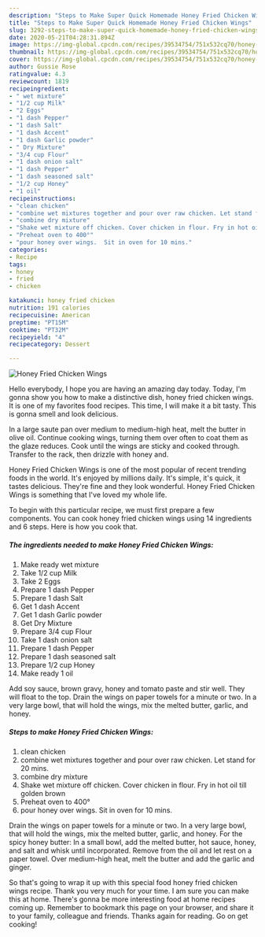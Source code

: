 ```yaml
---
description: "Steps to Make Super Quick Homemade Honey Fried Chicken Wings"
title: "Steps to Make Super Quick Homemade Honey Fried Chicken Wings"
slug: 3292-steps-to-make-super-quick-homemade-honey-fried-chicken-wings
date: 2020-05-21T04:28:31.894Z
image: https://img-global.cpcdn.com/recipes/39534754/751x532cq70/honey-fried-chicken-wings-recipe-main-photo.jpg
thumbnail: https://img-global.cpcdn.com/recipes/39534754/751x532cq70/honey-fried-chicken-wings-recipe-main-photo.jpg
cover: https://img-global.cpcdn.com/recipes/39534754/751x532cq70/honey-fried-chicken-wings-recipe-main-photo.jpg
author: Gussie Rose
ratingvalue: 4.3
reviewcount: 1819
recipeingredient:
- " wet mixture"
- "1/2 cup Milk"
- "2 Eggs"
- "1 dash Pepper"
- "1 dash Salt"
- "1 dash Accent"
- "1 dash Garlic powder"
- " Dry Mixture"
- "3/4 cup Flour"
- "1 dash onion salt"
- "1 dash Pepper"
- "1 dash seasoned salt"
- "1/2 cup Honey"
- "1 oil"
recipeinstructions:
- "clean chicken"
- "combine wet mixtures together and pour over raw chicken. Let stand for 20 mins."
- "combine dry mixture"
- "Shake wet mixture off chicken. Cover chicken in flour. Fry in hot oil till golden brown"
- "Preheat oven to 400°"
- "pour honey over wings.  Sit in oven for 10 mins."
categories:
- Recipe
tags:
- honey
- fried
- chicken

katakunci: honey fried chicken 
nutrition: 191 calories
recipecuisine: American
preptime: "PT15M"
cooktime: "PT32M"
recipeyield: "4"
recipecategory: Dessert

---
```



![Honey Fried Chicken Wings](https://img-global.cpcdn.com/recipes/39534754/751x532cq70/honey-fried-chicken-wings-recipe-main-photo.jpg)

Hello everybody, I hope you are having an amazing day today. Today, I'm gonna show you how to make a distinctive dish, honey fried chicken wings. It is one of my favorites food recipes. This time, I will make it a bit tasty. This is gonna smell and look delicious.

In a large saute pan over medium to medium-high heat, melt the butter in olive oil. Continue cooking wings, turning them over often to coat them as the glaze reduces. Cook until the wings are sticky and cooked through. Transfer to the rack, then drizzle with honey and.

Honey Fried Chicken Wings is one of the most popular of recent trending foods in the world. It's enjoyed by millions daily. It's simple, it's quick, it tastes delicious. They're fine and they look wonderful. Honey Fried Chicken Wings is something that I've loved my whole life.


To begin with this particular recipe, we must first prepare a few components. You can cook honey fried chicken wings using 14 ingredients and 6 steps. Here is how you cook that.

<!--inarticleads1-->

##### The ingredients needed to make Honey Fried Chicken Wings:

1. Make ready  wet mixture
1. Take 1/2 cup Milk
1. Take 2 Eggs
1. Prepare 1 dash Pepper
1. Prepare 1 dash Salt
1. Get 1 dash Accent
1. Get 1 dash Garlic powder
1. Get  Dry Mixture
1. Prepare 3/4 cup Flour
1. Take 1 dash onion salt
1. Prepare 1 dash Pepper
1. Prepare 1 dash seasoned salt
1. Prepare 1/2 cup Honey
1. Make ready 1 oil


Add soy sauce, brown gravy, honey and tomato paste and stir well. They will float to the top. Drain the wings on paper towels for a minute or two. In a very large bowl, that will hold the wings, mix the melted butter, garlic, and honey. 

<!--inarticleads2-->

##### Steps to make Honey Fried Chicken Wings:

1. clean chicken
1. combine wet mixtures together and pour over raw chicken. Let stand for 20 mins.
1. combine dry mixture
1. Shake wet mixture off chicken. Cover chicken in flour. Fry in hot oil till golden brown
1. Preheat oven to 400°
1. pour honey over wings.  Sit in oven for 10 mins.


Drain the wings on paper towels for a minute or two. In a very large bowl, that will hold the wings, mix the melted butter, garlic, and honey. For the spicy honey butter: In a small bowl, add the melted butter, hot sauce, honey, and salt and whisk until incorporated. Remove from the oil and let rest on a paper towel. Over medium-high heat, melt the butter and add the garlic and ginger. 

So that's going to wrap it up with this special food honey fried chicken wings recipe. Thank you very much for your time. I am sure you can make this at home. There's gonna be more interesting food at home recipes coming up. Remember to bookmark this page on your browser, and share it to your family, colleague and friends. Thanks again for reading. Go on get cooking!
